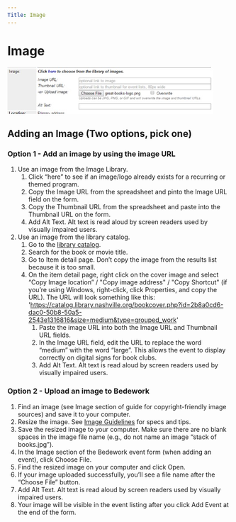 ```yaml
---
Title: Image
---
```

# Image

![img "choose from library of images"](../img/upload-image.jpg)

## Adding an Image (Two options, pick one)

### Option 1 - Add an image by using the image URL

1. Use an image from the Image Library.
    1. Click “here” to see if an image/logo already exists for a recurring or themed program.
    1. Copy the Image URL from the spreadsheet and pinto the Image URL field on the form.
    1. Copy the Thumbnail URL from the spreadsheet and paste into the Thumbnail URL on the form.
    1. Add Alt Text. Alt text is read aloud by screen readers used by visually impaired users.
1. Use an image from the library catalog.
    1. Go to the [library catalog](https://catalog.library.nashville.org).
    1. Search for the book or movie title.
    1. Go to Item detail page. Don’t copy the image from the results list because it is too small.
    1. On the item detail page, right click on the cover image and select “Copy Image location” / "Copy image address" / "Copy Shortcut" (if you’re using Windows, right-click, click Properties, and copy the URL). The URL will look something like this: '<https://catalog.library.nashville.org/bookcover.php?id=2b8a0cd6-dac0-50b8-50a5-2543e1316816&size=medium&type=grouped_work>'
        1. Paste the image URL into both the Image URL and Thumbnail URL fields.
        1. In the Image URL field, edit the URL to replace the word “medium” with the word “large”. This allows the event to display correctly on digital signs for book clubs.
        1. Add Alt Text. Alt text is read aloud by screen readers used by visually impaired users.

### Option 2 - Upload an image to Bedework

1. Find an image (see Image section of guide for copyright-friendly image sources) and save it to your computer.
1. Resize the image. See [Image Guidelines](../using-images/image-guidelines/#size-and-text-specifications) for specs and tips.
1. Save the resized image to your computer. Make sure there are no blank spaces in the image file name (e.g., do not name an image “stack of books.jpg”).
1. In the Image section of the Bedework event form (when adding an event), click Choose File.
1. Find the resized image on your computer and click Open.
1. If your image uploaded successfully, you’ll see a file name after the “Choose File” button.
1. Add Alt Text. Alt text is read aloud by screen readers used by visually impaired users.
1. Your image will be visible in the event listing after you click Add Event at the end of the form.
